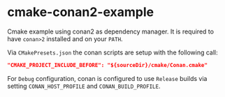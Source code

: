 # cmake-conan2-example

Cmake example using conan2 as dependency manager. It is required to have `conan>2` installed and on your `PATH`.

Via `CMakePresets.json` the conan scripts are setup with the following call:
```cmake
"CMAKE_PROJECT_INCLUDE_BEFORE": "${sourceDir}/cmake/Conan.cmake"
```

For `Debug` configuration, conan is configured to use `Release` builds via setting `CONAN_HOST_PROFILE` and `CONAN_BUILD_PROFILE`.